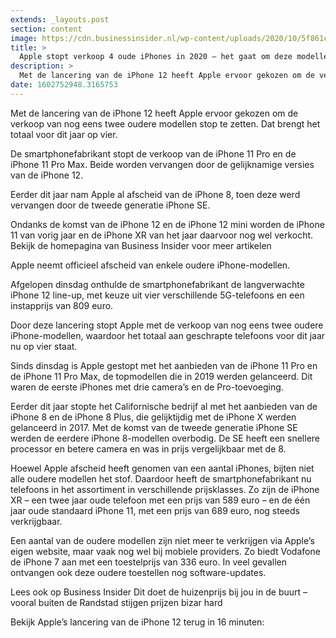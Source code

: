 ```yaml
--- 
extends: _layouts.post 
section: content 
image: https://cdn.businessinsider.nl/wp-content/uploads/2020/10/5f861cec29729-scaled.jpg 
title: > 
  Apple stopt verkoop 4 oude iPhones in 2020 – het gaat om deze modellen 
description: > 
  Met de lancering van de iPhone 12 heeft Apple ervoor gekozen om de verkoop van nog eens twee oudere modellen stop te zetten.Eerder dit jaar nam Apple al afscheid van de iPhone 8, toen deze werd vervangen door de tweede generatie iPhone SE.Ondanks de komst van de iPhone 12 en de iPhone 12 mini worden de iPhone 11 van vorig jaar en de iPhone XR van het jaar daarvoor nog wel verkocht.Door deze lancering stopt Apple met de verkoop van nog eens twee oudere iPhone-modellen, waardoor het totaal aan geschrapte telefoons voor dit jaar nu op vier staat.Hoewel Apple afscheid heeft genomen van een aantal iPhones, bijten niet alle oudere modellen het stof. 
date: 1602752948.3165753 
--- 
```

Met de lancering van de iPhone 12 heeft Apple ervoor gekozen om de verkoop van nog eens twee oudere modellen stop te zetten. Dat brengt het totaal voor dit jaar op vier.

De smartphonefabrikant stopt de verkoop van de iPhone 11 Pro en de iPhone 11 Pro Max. Beide worden vervangen door de gelijknamige versies van de iPhone 12.

Eerder dit jaar nam Apple al afscheid van de iPhone 8, toen deze werd vervangen door de tweede generatie iPhone SE.

Ondanks de komst van de iPhone 12 en de iPhone 12 mini worden de iPhone 11 van vorig jaar en de iPhone XR van het jaar daarvoor nog wel verkocht. Bekijk de homepagina van Business Insider voor meer artikelen

Apple neemt officieel afscheid van enkele oudere iPhone-modellen.

Afgelopen dinsdag onthulde de smartphonefabrikant de langverwachte iPhone 12 line-up, met keuze uit vier verschillende 5G-telefoons en een instapprijs van 809 euro.

Door deze lancering stopt Apple met de verkoop van nog eens twee oudere iPhone-modellen, waardoor het totaal aan geschrapte telefoons voor dit jaar nu op vier staat.

Sinds dinsdag is Apple gestopt met het aanbieden van de iPhone 11 Pro en de iPhone 11 Pro Max, de topmodellen die in 2019 werden gelanceerd. Dit waren de eerste iPhones met drie camera’s en de Pro-toevoeging.

Eerder dit jaar stopte het Californische bedrijf al met het aanbieden van de iPhone 8 en de iPhone 8 Plus, die gelijktijdig met de iPhone X werden gelanceerd in 2017. Met de komst van de tweede generatie iPhone SE werden de eerdere iPhone 8-modellen overbodig. De SE heeft een snellere processor en betere camera en was in prijs vergelijkbaar met de 8.

Hoewel Apple afscheid heeft genomen van een aantal iPhones, bijten niet alle oudere modellen het stof. Daardoor heeft de smartphonefabrikant nu telefoons in het assortiment in verschillende prijsklasses. Zo zijn de iPhone XR – een twee jaar oude telefoon met een prijs van 589 euro – en de één jaar oude standaard iPhone 11, met een prijs van 689 euro, nog steeds verkrijgbaar.

Een aantal van de oudere modellen zijn niet meer te verkrijgen via Apple’s eigen website, maar vaak nog wel bij mobiele providers. Zo biedt Vodafone de iPhone 7 aan met een toestelprijs van 336 euro. In veel gevallen ontvangen ook deze oudere toestellen nog software-updates.

Lees ook op Business Insider Dit doet de huizenprijs bij jou in de buurt – vooral buiten de Randstad stijgen prijzen bizar hard

Bekijk Apple’s lancering van de iPhone 12 terug in 16 minuten:
